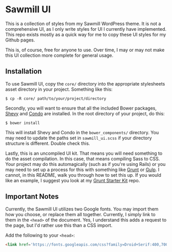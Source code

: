 # Sawmill UI

This is a collection of styles from my Sawmill WordPress theme. It is not a comprehensive UI, as I only write styles for UI I currently have implemented. This repo exists mostly as a quick way for me to copy these UI styles for my Github pages.

This is, of course, free for anyone to use. Over time, I may or may not make this UI collection more complete for general usage.

## Installation

To use Sawmill UI, copy the `core/` directory into the appropriate stylesheets asset directory in your project. Something like this:

```
$ cp -R core/ path/to/your/project/directory
```

Secondly, you will want to ensure that all the included Bower packages, [Shevy](https://github.com/kyleshevlin/shevy) and [Condo](https://github.com/kyleshevlin/condo) are installed. In the root directory of your project, do this:

```
$ bower install
```

This will install Shevy and Condo in the `bower_components/` directory. You may need to update the paths set in `sawmill_ui.scss` if your directory structure is different. Double check this.

Lastly, this is an uncompiled UI kit. That means you will need something to do the asset compilation. In this case, that means compiling Sass to CSS. Your project may do this automagically (such as if you're using Rails) or you may need to set up a process for this with something like [Grunt](https://github.com/gruntjs/grunt) or [Gulp](https://github.com/gulpjs/gulp). I cannot, in this README, walk you through how to set this up. If you would like an example, I suggest you look at my [Grunt Starter Kit](https://github.com/kyleshevlin/grunt-starter-kit) repo.

## Important Notes

Currently, the Sawmill UI utilizes two Google fonts. You may import them how you choose, or replace them all together. Currently, I simply link to them in the `<head>` of the document. Yes, I understand this adds a request to the page, but I'd rather use this than a CSS import.

Add the following to your `<head>`:

```html
<link href='https://fonts.googleapis.com/css?family=Droid+Serif:400,700|Catamaran:100,400,700' rel='stylesheet' type='text/css'>
```
